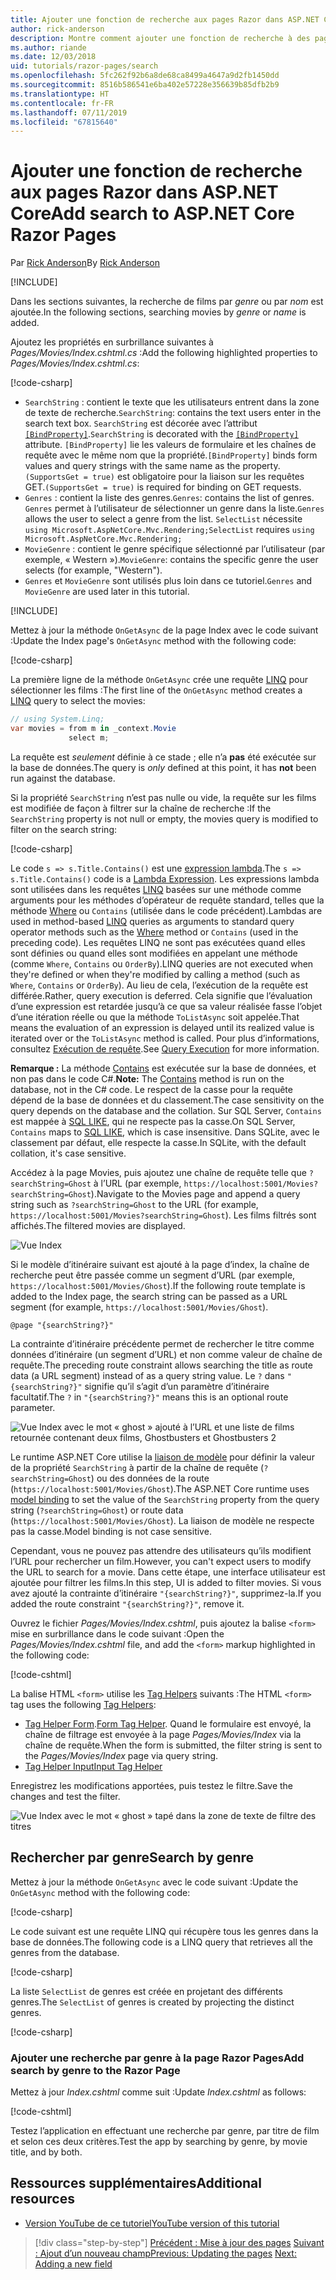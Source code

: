 ```yaml
---
title: Ajouter une fonction de recherche aux pages Razor dans ASP.NET Core
author: rick-anderson
description: Montre comment ajouter une fonction de recherche à des pages Razor dans ASP.NET Core MVC
ms.author: riande
ms.date: 12/03/2018
uid: tutorials/razor-pages/search
ms.openlocfilehash: 5fc262f92b6a8de68ca8499a4647a9d2fb1450dd
ms.sourcegitcommit: 8516b586541e6ba402e57228e356639b85dfb2b9
ms.translationtype: HT
ms.contentlocale: fr-FR
ms.lasthandoff: 07/11/2019
ms.locfileid: "67815640"
---
```

# <a name="add-search-to-aspnet-core-razor-pages"></a><span data-ttu-id="320cf-103">Ajouter une fonction de recherche aux pages Razor dans ASP.NET Core</span><span class="sxs-lookup"><span data-stu-id="320cf-103">Add search to ASP.NET Core Razor Pages</span></span>

<span data-ttu-id="320cf-104">Par [Rick Anderson](https://twitter.com/RickAndMSFT)</span><span class="sxs-lookup"><span data-stu-id="320cf-104">By [Rick Anderson](https://twitter.com/RickAndMSFT)</span></span>

[!INCLUDE[](~/includes/rp/download.md)]

<span data-ttu-id="320cf-105">Dans les sections suivantes, la recherche de films par *genre* ou par *nom* est ajoutée.</span><span class="sxs-lookup"><span data-stu-id="320cf-105">In the following sections, searching movies by *genre* or *name* is added.</span></span>

<span data-ttu-id="320cf-106">Ajoutez les propriétés en surbrillance suivantes à *Pages/Movies/Index.cshtml.cs* :</span><span class="sxs-lookup"><span data-stu-id="320cf-106">Add the following highlighted properties to *Pages/Movies/Index.cshtml.cs*:</span></span>

[!code-csharp[](razor-pages-start/sample/RazorPagesMovie22/Pages/Movies/Index.cshtml.cs?name=snippet_newProps&highlight=11-999)]

* <span data-ttu-id="320cf-107">`SearchString` : contient le texte que les utilisateurs entrent dans la zone de texte de recherche.</span><span class="sxs-lookup"><span data-stu-id="320cf-107">`SearchString`: contains the text users enter in the search text box.</span></span> <span data-ttu-id="320cf-108">`SearchString` est décorée avec l’attribut [`[BindProperty]`](/dotnet/api/microsoft.aspnetcore.mvc.bindpropertyattribute).</span><span class="sxs-lookup"><span data-stu-id="320cf-108">`SearchString` is decorated with the [`[BindProperty]`](/dotnet/api/microsoft.aspnetcore.mvc.bindpropertyattribute) attribute.</span></span> <span data-ttu-id="320cf-109">`[BindProperty]` lie les valeurs de formulaire et les chaînes de requête avec le même nom que la propriété.</span><span class="sxs-lookup"><span data-stu-id="320cf-109">`[BindProperty]` binds form values and query strings with the same name as the property.</span></span> <span data-ttu-id="320cf-110">`(SupportsGet = true)` est obligatoire pour la liaison sur les requêtes GET.</span><span class="sxs-lookup"><span data-stu-id="320cf-110">`(SupportsGet = true)` is required for binding on GET requests.</span></span>
* <span data-ttu-id="320cf-111">`Genres` : contient la liste des genres.</span><span class="sxs-lookup"><span data-stu-id="320cf-111">`Genres`: contains the list of genres.</span></span> <span data-ttu-id="320cf-112">`Genres` permet à l’utilisateur de sélectionner un genre dans la liste.</span><span class="sxs-lookup"><span data-stu-id="320cf-112">`Genres` allows the user to select a genre from the list.</span></span> <span data-ttu-id="320cf-113">`SelectList` nécessite `using Microsoft.AspNetCore.Mvc.Rendering;`</span><span class="sxs-lookup"><span data-stu-id="320cf-113">`SelectList` requires `using Microsoft.AspNetCore.Mvc.Rendering;`</span></span>
* <span data-ttu-id="320cf-114">`MovieGenre` : contient le genre spécifique sélectionné par l’utilisateur (par exemple, « Western »).</span><span class="sxs-lookup"><span data-stu-id="320cf-114">`MovieGenre`: contains the specific genre the user selects (for example, "Western").</span></span>
* <span data-ttu-id="320cf-115">`Genres` et `MovieGenre` sont utilisés plus loin dans ce tutoriel.</span><span class="sxs-lookup"><span data-stu-id="320cf-115">`Genres` and `MovieGenre` are used later in this tutorial.</span></span>

[!INCLUDE[](~/includes/bind-get.md)]

<span data-ttu-id="320cf-116">Mettez à jour la méthode `OnGetAsync` de la page Index avec le code suivant :</span><span class="sxs-lookup"><span data-stu-id="320cf-116">Update the Index page's `OnGetAsync` method with the following code:</span></span>

[!code-csharp[](razor-pages-start/sample/RazorPagesMovie22/Pages/Movies/Index.cshtml.cs?name=snippet_1stSearch)]

<span data-ttu-id="320cf-117">La première ligne de la méthode `OnGetAsync` crée une requête [LINQ](/dotnet/csharp/programming-guide/concepts/linq/) pour sélectionner les films :</span><span class="sxs-lookup"><span data-stu-id="320cf-117">The first line of the `OnGetAsync` method creates a [LINQ](/dotnet/csharp/programming-guide/concepts/linq/) query to select the movies:</span></span>

```csharp
// using System.Linq;
var movies = from m in _context.Movie
             select m;
```

<span data-ttu-id="320cf-118">La requête est *seulement* définie à ce stade ; elle n’a **pas** été exécutée sur la base de données.</span><span class="sxs-lookup"><span data-stu-id="320cf-118">The query is *only* defined at this point, it has **not** been run against the database.</span></span>

<span data-ttu-id="320cf-119">Si la propriété `SearchString` n’est pas nulle ou vide, la requête sur les films est modifiée de façon à filtrer sur la chaîne de recherche :</span><span class="sxs-lookup"><span data-stu-id="320cf-119">If the `SearchString` property is not null or empty, the movies query is modified to filter on the search string:</span></span>

[!code-csharp[](razor-pages-start/sample/RazorPagesMovie22/Pages/Movies/Index.cshtml.cs?name=snippet_SearchNull)]

<span data-ttu-id="320cf-120">Le code `s => s.Title.Contains()` est une [expression lambda](/dotnet/csharp/programming-guide/statements-expressions-operators/lambda-expressions).</span><span class="sxs-lookup"><span data-stu-id="320cf-120">The `s => s.Title.Contains()` code is a [Lambda Expression](/dotnet/csharp/programming-guide/statements-expressions-operators/lambda-expressions).</span></span> <span data-ttu-id="320cf-121">Les expressions lambda sont utilisées dans les requêtes [LINQ](/dotnet/csharp/programming-guide/concepts/linq/) basées sur une méthode comme arguments pour les méthodes d’opérateur de requête standard, telles que la méthode [Where](/dotnet/csharp/programming-guide/concepts/linq/query-syntax-and-method-syntax-in-linq) ou `Contains` (utilisée dans le code précédent).</span><span class="sxs-lookup"><span data-stu-id="320cf-121">Lambdas are used in method-based [LINQ](/dotnet/csharp/programming-guide/concepts/linq/) queries as arguments to standard query operator methods such as the [Where](/dotnet/csharp/programming-guide/concepts/linq/query-syntax-and-method-syntax-in-linq) method or `Contains` (used in the preceding code).</span></span> <span data-ttu-id="320cf-122">Les requêtes LINQ ne sont pas exécutées quand elles sont définies ou quand elles sont modifiées en appelant une méthode (comme `Where`, `Contains` ou `OrderBy`).</span><span class="sxs-lookup"><span data-stu-id="320cf-122">LINQ queries are not executed when they're defined or when they're modified by calling a method (such as `Where`, `Contains`  or `OrderBy`).</span></span> <span data-ttu-id="320cf-123">Au lieu de cela, l’exécution de la requête est différée.</span><span class="sxs-lookup"><span data-stu-id="320cf-123">Rather, query execution is deferred.</span></span> <span data-ttu-id="320cf-124">Cela signifie que l’évaluation d’une expression est retardée jusqu’à ce que sa valeur réalisée fasse l’objet d’une itération réelle ou que la méthode `ToListAsync` soit appelée.</span><span class="sxs-lookup"><span data-stu-id="320cf-124">That means the evaluation of an expression is delayed until its realized value is iterated over or the `ToListAsync` method is called.</span></span> <span data-ttu-id="320cf-125">Pour plus d’informations, consultez [Exécution de requête](/dotnet/framework/data/adonet/ef/language-reference/query-execution).</span><span class="sxs-lookup"><span data-stu-id="320cf-125">See [Query Execution](/dotnet/framework/data/adonet/ef/language-reference/query-execution) for more information.</span></span>

<span data-ttu-id="320cf-126">**Remarque :** La méthode [Contains](/dotnet/api/system.data.objects.dataclasses.entitycollection-1.contains) est exécutée sur la base de données, et non pas dans le code C#.</span><span class="sxs-lookup"><span data-stu-id="320cf-126">**Note:** The [Contains](/dotnet/api/system.data.objects.dataclasses.entitycollection-1.contains) method is run on the database, not in the C# code.</span></span> <span data-ttu-id="320cf-127">Le respect de la casse pour la requête dépend de la base de données et du classement.</span><span class="sxs-lookup"><span data-stu-id="320cf-127">The case sensitivity on the query depends on the database and the collation.</span></span> <span data-ttu-id="320cf-128">Sur SQL Server, `Contains` est mappée à [SQL LIKE](/sql/t-sql/language-elements/like-transact-sql), qui ne respecte pas la casse.</span><span class="sxs-lookup"><span data-stu-id="320cf-128">On SQL Server, `Contains` maps to [SQL LIKE](/sql/t-sql/language-elements/like-transact-sql), which is case insensitive.</span></span> <span data-ttu-id="320cf-129">Dans SQLite, avec le classement par défaut, elle respecte la casse.</span><span class="sxs-lookup"><span data-stu-id="320cf-129">In SQLite, with the default collation, it's case sensitive.</span></span>

<span data-ttu-id="320cf-130">Accédez à la page Movies, puis ajoutez une chaîne de requête telle que `?searchString=Ghost` à l’URL (par exemple, `https://localhost:5001/Movies?searchString=Ghost`).</span><span class="sxs-lookup"><span data-stu-id="320cf-130">Navigate to the Movies page and append a query string such as `?searchString=Ghost` to the URL (for example, `https://localhost:5001/Movies?searchString=Ghost`).</span></span> <span data-ttu-id="320cf-131">Les films filtrés sont affichés.</span><span class="sxs-lookup"><span data-stu-id="320cf-131">The filtered movies are displayed.</span></span>

![Vue Index](search/_static/ghost.png)

<span data-ttu-id="320cf-133">Si le modèle d’itinéraire suivant est ajouté à la page d’index, la chaîne de recherche peut être passée comme un segment d’URL (par exemple, `https://localhost:5001/Movies/Ghost`).</span><span class="sxs-lookup"><span data-stu-id="320cf-133">If the following route template is added to the Index page, the search string can be passed as a URL segment (for example, `https://localhost:5001/Movies/Ghost`).</span></span>

```cshtml
@page "{searchString?}"
```

<span data-ttu-id="320cf-134">La contrainte d’itinéraire précédente permet de rechercher le titre comme données d’itinéraire (un segment d’URL) et non comme valeur de chaîne de requête.</span><span class="sxs-lookup"><span data-stu-id="320cf-134">The preceding route constraint allows searching the title as route data (a URL segment) instead of as a query string value.</span></span>  <span data-ttu-id="320cf-135">Le `?` dans `"{searchString?}"` signifie qu’il s’agit d’un paramètre d’itinéraire facultatif.</span><span class="sxs-lookup"><span data-stu-id="320cf-135">The `?` in `"{searchString?}"` means this is an optional route parameter.</span></span>

![Vue Index avec le mot « ghost » ajouté à l’URL et une liste de films retournée contenant deux films, Ghostbusters et Ghostbusters 2](search/_static/g2.png)

<span data-ttu-id="320cf-137">Le runtime ASP.NET Core utilise la [liaison de modèle](xref:mvc/models/model-binding) pour définir la valeur de la propriété `SearchString` à partir de la chaîne de requête (`?searchString=Ghost`) ou des données de la route (`https://localhost:5001/Movies/Ghost`).</span><span class="sxs-lookup"><span data-stu-id="320cf-137">The ASP.NET Core runtime uses [model binding](xref:mvc/models/model-binding) to set the value of the `SearchString` property from the query string (`?searchString=Ghost`) or route data (`https://localhost:5001/Movies/Ghost`).</span></span> <span data-ttu-id="320cf-138">La liaison de modèle ne respecte pas la casse.</span><span class="sxs-lookup"><span data-stu-id="320cf-138">Model binding is not case sensitive.</span></span>

<span data-ttu-id="320cf-139">Cependant, vous ne pouvez pas attendre des utilisateurs qu’ils modifient l’URL pour rechercher un film.</span><span class="sxs-lookup"><span data-stu-id="320cf-139">However, you can't expect users to modify the URL to search for a movie.</span></span> <span data-ttu-id="320cf-140">Dans cette étape, une interface utilisateur est ajoutée pour filtrer les films.</span><span class="sxs-lookup"><span data-stu-id="320cf-140">In this step, UI is added to filter movies.</span></span> <span data-ttu-id="320cf-141">Si vous avez ajouté la contrainte d’itinéraire `"{searchString?}"`, supprimez-la.</span><span class="sxs-lookup"><span data-stu-id="320cf-141">If you added the route constraint `"{searchString?}"`, remove it.</span></span>

<span data-ttu-id="320cf-142">Ouvrez le fichier *Pages/Movies/Index.cshtml*, puis ajoutez la balise `<form>` mise en surbrillance dans le code suivant :</span><span class="sxs-lookup"><span data-stu-id="320cf-142">Open the *Pages/Movies/Index.cshtml* file, and add the `<form>` markup highlighted in the following code:</span></span>

[!code-cshtml[](razor-pages-start/sample/RazorPagesMovie22/Pages/Movies/Index2.cshtml?highlight=14-19&range=1-22)]

<span data-ttu-id="320cf-143">La balise HTML `<form>` utilise les [Tag Helpers](xref:mvc/views/tag-helpers/intro) suivants :</span><span class="sxs-lookup"><span data-stu-id="320cf-143">The HTML `<form>` tag uses the following [Tag Helpers](xref:mvc/views/tag-helpers/intro):</span></span>

* <span data-ttu-id="320cf-144">[Tag Helper Form](xref:mvc/views/working-with-forms#the-form-tag-helper).</span><span class="sxs-lookup"><span data-stu-id="320cf-144">[Form Tag Helper](xref:mvc/views/working-with-forms#the-form-tag-helper).</span></span> <span data-ttu-id="320cf-145">Quand le formulaire est envoyé, la chaîne de filtrage est envoyée à la page *Pages/Movies/Index* via la chaîne de requête.</span><span class="sxs-lookup"><span data-stu-id="320cf-145">When the form is submitted, the filter string is sent to the *Pages/Movies/Index* page via query string.</span></span>
* [<span data-ttu-id="320cf-146">Tag Helper Input</span><span class="sxs-lookup"><span data-stu-id="320cf-146">Input Tag Helper</span></span>](xref:mvc/views/working-with-forms#the-input-tag-helper)

<span data-ttu-id="320cf-147">Enregistrez les modifications apportées, puis testez le filtre.</span><span class="sxs-lookup"><span data-stu-id="320cf-147">Save the changes and test the filter.</span></span>

![Vue Index avec le mot « ghost » tapé dans la zone de texte de filtre des titres](search/_static/filter.png)

## <a name="search-by-genre"></a><span data-ttu-id="320cf-149">Rechercher par genre</span><span class="sxs-lookup"><span data-stu-id="320cf-149">Search by genre</span></span>

<span data-ttu-id="320cf-150">Mettez à jour la méthode `OnGetAsync` avec le code suivant :</span><span class="sxs-lookup"><span data-stu-id="320cf-150">Update the `OnGetAsync` method with the following code:</span></span>

[!code-csharp[](razor-pages-start/sample/RazorPagesMovie22/Pages/Movies/Index.cshtml.cs?name=snippet_SearchGenre)]

<span data-ttu-id="320cf-151">Le code suivant est une requête LINQ qui récupère tous les genres dans la base de données.</span><span class="sxs-lookup"><span data-stu-id="320cf-151">The following code is a LINQ query that retrieves all the genres from the database.</span></span>

[!code-csharp[](razor-pages-start/sample/RazorPagesMovie22/Pages/Movies/Index.cshtml.cs?name=snippet_LINQ)]

<span data-ttu-id="320cf-152">La liste `SelectList` de genres est créée en projetant des différents genres.</span><span class="sxs-lookup"><span data-stu-id="320cf-152">The `SelectList` of genres is created by projecting the distinct genres.</span></span>

[!code-csharp[](razor-pages-start/sample/RazorPagesMovie22/Pages/Movies/Index.cshtml.cs?name=snippet_SelectList)]

### <a name="add-search-by-genre-to-the-razor-page"></a><span data-ttu-id="320cf-153">Ajouter une recherche par genre à la page Razor Pages</span><span class="sxs-lookup"><span data-stu-id="320cf-153">Add search by genre to the Razor Page</span></span>

<span data-ttu-id="320cf-154">Mettez à jour *Index.cshtml* comme suit :</span><span class="sxs-lookup"><span data-stu-id="320cf-154">Update *Index.cshtml* as follows:</span></span>

[!code-cshtml[](razor-pages-start/sample/RazorPagesMovie22/Pages/Movies/IndexFormGenreNoRating.cshtml?highlight=16-18&range=1-26)]

<span data-ttu-id="320cf-155">Testez l’application en effectuant une recherche par genre, par titre de film et selon ces deux critères.</span><span class="sxs-lookup"><span data-stu-id="320cf-155">Test the app by searching by genre, by movie title, and by both.</span></span>

## <a name="additional-resources"></a><span data-ttu-id="320cf-156">Ressources supplémentaires</span><span class="sxs-lookup"><span data-stu-id="320cf-156">Additional resources</span></span>

* [<span data-ttu-id="320cf-157">Version YouTube de ce tutoriel</span><span class="sxs-lookup"><span data-stu-id="320cf-157">YouTube version of this tutorial</span></span>](https://youtu.be/4B6pHtdyo08)

> [!div class="step-by-step"]
> <span data-ttu-id="320cf-158">[Précédent : Mise à jour des pages](xref:tutorials/razor-pages/da1)
> [Suivant : Ajout d’un nouveau champ](xref:tutorials/razor-pages/new-field)</span><span class="sxs-lookup"><span data-stu-id="320cf-158">[Previous: Updating the pages](xref:tutorials/razor-pages/da1)
[Next: Adding a new field](xref:tutorials/razor-pages/new-field)</span></span>
